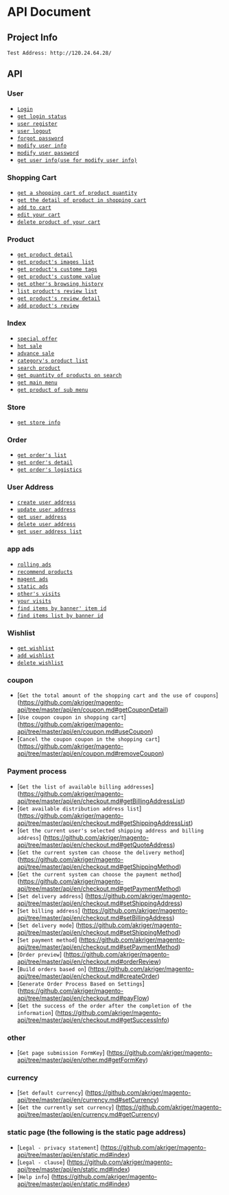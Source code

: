 # API Document

## Project Info
    
    Test Address: http://120.24.64.28/
    
## API

### User

* [`Login`](https://github.com/akriger/magento-api/tree/master/api/en/customer.md#login)
* [`get login status`](https://github.com/akriger/magento-api/tree/master/api/en/customer.md#loginStatus)
* [`user register`](https://github.com/akriger/magento-api/tree/master/api/en/customer.md#register)
* [`user logout`](https://github.com/akriger/magento-api/tree/master/api/en/customer.md#logout)
* [`forgot password`](https://github.com/akriger/magento-api/tree/master/api/en/customer.md#forgotPassword)
* [`modify user info`](https://github.com/akriger/magento-api/tree/master/api/en/customer.md#updateUserInfo)
* [`modify user password`](https://github.com/akriger/magento-api/tree/master/api/en/customer.md#updatePassword)
* [`get user info(use for modify user info)`](https://github.com/akriger/magento-api/tree/master/api/en/customer.md#getAccountInfo)


### Shopping Cart

* [`get a shopping cart of product quantity`](https://github.com/akriger/magento-api/tree/master/api/en/cart.md#getCartNum)
* [`get the detail of product in shopping cart`](https://github.com/akriger/magento-api/tree/master/api/en/cart.md#getCartInfo)
* [`add to cart`](https://github.com/akriger/magento-api/tree/master/api/en/cart.md#addCart)
* [`edit your cart`](https://github.com/akriger/magento-api/tree/master/api/en/cart.md#updateCart)
* [`delete product of your cart`](https://github.com/akriger/magento-api/tree/master/api/en/cart.md#removeCart)



### Product

* [`get product detail`](https://github.com/akriger/magento-api/tree/master/api/en/product.md#getProductDetail)
* [`get product's images list`](https://github.com/akriger/magento-api/tree/master/api/en/product.md#getProductImages)
* [`get product's custome tags`](https://github.com/akriger/magento-api/tree/master/api/en/product.md#getProductCustomeTags)
* [`get product's custome value`](https://github.com/akriger/magento-api/tree/master/api/en/product.md#getProductCustomeValue)
* [`get other's browsing history`](https://github.com/akriger/magento-api/tree/master/api/en/product.md#getOthersVisitProduct)
* [`list product's review list`](https://github.com/akriger/magento-api/tree/master/api/en/product.md#listProductReview)
* [`get product's review detail`](https://github.com/akriger/magento-api/tree/master/api/en/product.md#ProductReview)
* [`add product's review`](https://github.com/akriger/magento-api/tree/master/api/en/product.md#addProductReview)


### Index

* [`special offer`](https://github.com/akriger/magento-api/tree/master/api/en/index.md#dailySale)
* [`hot sale`](https://github.com/akriger/magento-api/tree/master/api/en/index.md#bestSale)
* [`advance sale`](https://github.com/akriger/magento-api/tree/master/api/en/index.md#comingSoonSale)
* [`category's product list`](https://github.com/akriger/magento-api/tree/master/api/en/index.md#catelogSale)
* [`search product`](https://github.com/akriger/magento-api/tree/master/api/en/index.md#indexSearch)
* [`get quantity of products on search`](https://github.com/akriger/magento-api/tree/master/api/en/index.md#getSearchNum)
* [`get main menu`](https://github.com/akriger/magento-api/tree/master/api/en/index.md#getMainMenu)
* [`get product of sub menu`](https://github.com/akriger/magento-api/tree/master/api/en/index.md#getSecProduct)


### Store

* [`get store info`](https://github.com/akriger/magento-api/tree/master/api/en/store.md#storeInfo)


### Order

* [`get order's list`](https://github.com/akriger/magento-api/tree/master/api/en/order.md#getOrderList)
* [`get order's detail`](https://github.com/akriger/magento-api/tree/master/api/en/order.md#getOrderDetail)
* [`get order's logistics`](https://github.com/akriger/magento-api/tree/master/api/en/order.md#getOrderLogistics)


### User Address

* [`create user address`](https://github.com/akriger/magento-api/tree/master/api/en/address.md#create)
* [`update user address`](https://github.com/akriger/magento-api/tree/master/api/en/address.md#update)
* [`get user address`](https://github.com/akriger/magento-api/tree/master/api/en/address.md#getAddress)
* [`delete user address`](https://github.com/akriger/magento-api/tree/master/api/en/address.md#delete)
* [`get user address list`](https://github.com/akriger/magento-api/tree/master/api/en/address.md#getAddressList)


### app ads

* [`rolling ads`](https://github.com/akriger/magento-api/tree/master/api/en/ads.md#rollingAds)
* [`recommend products`](https://github.com/akriger/magento-api/tree/master/api/en/ads.md#recommend)
* [`magent ads`](https://github.com/akriger/magento-api/tree/master/api/en/ads.md#magnetAds)
* [`static ads`](https://github.com/akriger/magento-api/tree/master/api/en/ads.md#staticAds)
* [`other's visits`](https://github.com/akriger/magento-api/tree/master/api/en/ads.md#otherVisits)
* [`your visits`](https://github.com/akriger/magento-api/tree/master/api/en/ads.md#yourVisits)
* [`find items by banner' item id`](https://github.com/akriger/magento-api/tree/master/api/en/ads.md#findItemsByBannerItem)
* [`find items list by banner id`](https://github.com/akriger/magento-api/tree/master/api/en/ads.md#findItemListByBanner)

### Wishlist

* [`get wishlist`](https://github.com/akriger/magento-api/tree/master/api/en/wishlist.md#getWishlist)
* [`add wishlist`](https://github.com/akriger/magento-api/tree/master/api/en/wishlist.md#addWishlist)
* [`delete wishlist`](https://github.com/akriger/magento-api/tree/master/api/en/wishlist.md#deleteWishlist)


### coupon

* [`Get the total amount of the shopping cart and the use of coupons`] (https://github.com/akriger/magento-api/tree/master/api/en/coupon.md#getCouponDetail)
* [`Use coupon coupon in shopping cart`] (https://github.com/akriger/magento-api/tree/master/api/en/coupon.md#useCoupon)
* [`Cancel the coupon coupon in the shopping cart`] (https://github.com/akriger/magento-api/tree/master/api/en/coupon.md#removeCoupon)


### Payment process

* [`Get the list of available billing addresses`] (https://github.com/akriger/magento-api/tree/master/api/en/checkout.md#getBillingAddressList)
* [`Get available distribution address list`] (https://github.com/akriger/magento-api/tree/master/api/en/checkout.md#getShippingAddressList)
* [`Get the current user's selected shipping address and billing address`] (https://github.com/akriger/magento-api/tree/master/api/en/checkout.md#getQuoteAddress)
* [`Get the current system can choose the delivery method`] (https://github.com/akriger/magento-api/tree/master/api/en/checkout.md#getShippingMethod)
* [`Get the current system can choose the payment method`] (https://github.com/akriger/magento-api/tree/master/api/en/checkout.md#getPaymentMethod)
* [`Set delivery address`] (https://github.com/akriger/magento-api/tree/master/api/en/checkout.md#setShippingAddress)
* [`Set billing address`] (https://github.com/akriger/magento-api/tree/master/api/en/checkout.md#setBillingAddress)
* [`Set delivery mode`] (https://github.com/akriger/magento-api/tree/master/api/en/checkout.md#setShippingMethod)
* [`Set payment method`] (https://github.com/akriger/magento-api/tree/master/api/en/checkout.md#setPaymentMethod)
* [`Order preview`] (https://github.com/akriger/magento-api/tree/master/api/en/checkout.md#orderReview)
* [`Build orders based on`] (https://github.com/akriger/magento-api/tree/master/api/en/checkout.md#createOrder)
* [`Generate Order Process Based on Settings`] (https://github.com/akriger/magento-api/tree/master/api/en/checkout.md#payFlow)
* [`Get the success of the order after the completion of the information`] (https://github.com/akriger/magento-api/tree/master/api/en/checkout.md#getSuccessInfo)


### other
* [`Get page submission FormKey`] (https://github.com/akriger/magento-api/tree/master/api/en/other.md#getFormKey)


### currency
* [`Set default currency`] (https://github.com/akriger/magento-api/tree/master/api/en/currency.md#setCurrency)
* [`Get the currently set currency`] (https://github.com/akriger/magento-api/tree/master/api/en/currency.md#getCurrency)


### static page (the following is the static page address)
* [`Legal - privacy statement`] (https://github.com/akriger/magento-api/tree/master/api/en/static.md#index)
* [`Legal - clause`] (https://github.com/akriger/magento-api/tree/master/api/en/static.md#index)
* [`Help info`] (https://github.com/akriger/magento-api/tree/master/api/en/static.md#index)
